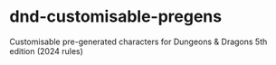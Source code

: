 # dnd-customisable-pregens
Customisable pre-generated characters for Dungeons &amp; Dragons 5th edition (2024 rules)

